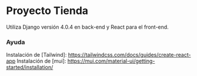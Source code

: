 # Proyecto Tienda
Utiliza Django versión 4.0.4 en back-end y React para el front-end.


### Ayuda 
Instalación de [Tailwind]: https://tailwindcss.com/docs/guides/create-react-app
Instalación de [mui]: https://mui.com/material-ui/getting-started/installation/